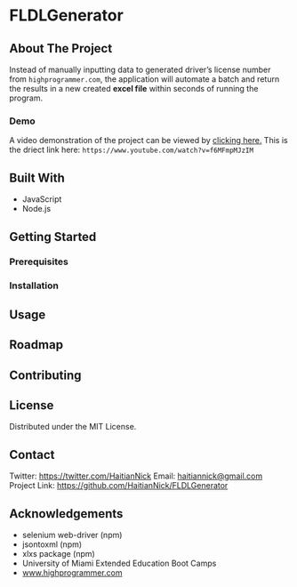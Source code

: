 # FLDLGenerator

## About The Project

Instead of manually inputting data to generated driver’s license number from `highprogrammer.com`, the application will automate a batch and return the results in a new created **excel file** within seconds of running the program.

### Demo
A video demonstration of the project can be viewed by [clicking here.](https://www.youtube.com/watch?v=f6MFmpMJzIM)
This is the driect link here: `https://www.youtube.com/watch?v=f6MFmpMJzIM`

## Built With
- JavaScript
- Node.js


## Getting Started

### Prerequisites

### Installation

## Usage

## Roadmap

## Contributing 

## License

Distributed under the MIT License.

## Contact

Twitter: https://twitter.com/HaitianNick
Email: haitiannick@gmail.com
Project Link: https://github.com/HaitianNick/FLDLGenerator

## Acknowledgements
- selenium web-driver (npm)
- jsontoxml (npm)
- xlxs package (npm) 
- University of Miami Extended Education Boot Camps
- www.highprogrammer.com



